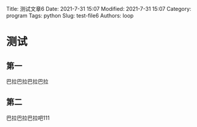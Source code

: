 Title: 测试文章6
Date: 2021-7-31 15:07
Modified: 2021-7-31 15:07
Category: program
Tags: python
Slug: test-file6
Authors: loop

# 测试
## 第一
巴拉巴拉巴拉巴拉
## 第二
巴拉巴拉巴拉吧111